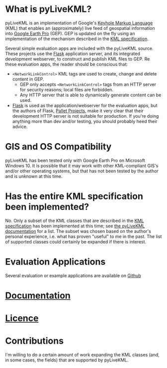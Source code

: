 # What is pyLiveKML?

pyLiveKML is an implementation of Google's 
[Keyhole Markup Language](https://developers.google.com/kml/documentation/kmlreference) (KML) that enables an 
(approximately) live feed of geospatial information into [Google Earth Pro](https://www.google.com/earth/versions/) 
(GEP). GEP is updated on the fly using an implementation of the mechanism described in the 
[KML specification](https://developers.google.com/kml/documentation/updates).

Several simple evaluation apps are included with the pyLiveKML source. These projects use the 
[Flask](https://flask.palletsprojects.com/en/2.1.x/) application server, and its integrated development webserver, to 
construct and publish KML files to GEP. Re these evaluation apps, the reader should be conscious that:
* `<NetworkLinkControl>` KML tags are used to create, change and delete content in GEP.
    * GEP only accepts `<NetworkLinkControl>` tags from an HTTP server for security reasons; local files are forbidden.
    * Any HTTP server that is able to dynamically generate content can be used.
* [Flask](https://flask.palletsprojects.com/en/2.1.x/) is used as the application/webserver for the evaluation apps, but
  the authors of Flask, [Pallet Projects](https://palletsprojects.com/), make it very clear that their development HTTP 
  server is not suitable for production. If you're doing anything more than dev and/or testing, you should probably 
  heed their advice.

# GIS and OS Compatibility

pyLiveKML has been tested only with Google Earth Pro on Microsoft Windows 10. It is possible that it may work with 
other KML-compliant GIS's and/or other operating systems, but that has not been tested by the author and is unknown 
at this time.

# Has the entire KML specification been implemented?

No. Only a subset of the KML classes that are described in the 
[KML specification](https://developers.google.com/kml/documentation/kmlreference) has been implemented at this time; 
see [the pyLiveKML documentation](src/docs/build/html/index.html) for a list.  The subset was chosen based on the 
author's personal experience, i.e. what has proven "useful" to me in the past. The list of supported classes could 
certainly be expanded if there is interest.

# Evaluation Applications

Several evaluation or example applications are available on [Github](https://github.com/smoke-you/pyLiveKML) 

# [Documentation](src/docs/build/html/index.html)

# [Licence](LICENCE)

# Contributions

I'm willing to do a certain amount of work expanding the KML classes (and, in some cases, the fields) that are 
supported by pyLiveKML.
